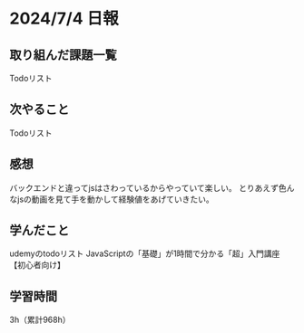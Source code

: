 # 2024/7/4 日報
## 取り組んだ課題一覧
Todoリスト

## 次やること
Todoリスト

## 感想
バックエンドと違ってjsはさわっているからやっていて楽しい。
とりあえず色んなjsの動画を見て手を動かして経験値をあげていきたい。

## 学んだこと
udemyのtodoリスト
JavaScriptの「基礎」が1時間で分かる「超」入門講座【初心者向け】


## 学習時間
3h（累計968h）
